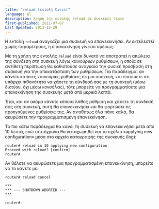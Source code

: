 ```yaml
---
title: "reload (εντολή Cisco)"
language: el
description: Χρήση της εντολής reload σε συσκευές Cisco
first-published: 2011-07-07
Last Updated: 2013-12-29
---
```


Η εντολή `reload` αναγκάζει μια συσκευή να επανεκκινήσει. Αν εκτελεστεί 
χωρίς παραμέτρους, η επανεκκίνηση γίνεται αμέσως.

Με τη χρήση της εντολής `reload` είναι δυνατό να αποτραπεί η απώλεια της 
σύνδεση στη συσκευή λόγω καινούριων ρυθμίσεων, η οποία σε αντίθετη 
περίπτωση θα καθιστούσε αναγκαία την φυσική πρόσβαση στη συσκευή για την 
αποκατάσταση των ρυθμίσεων. Για παράδειγμα, αν κάνετε κάποιες καινούριες 
ρυθμίσεις σε μια συσκευή, και πιστεύετε ότι υπάρχει πιθανότητα να χάσετε 
τη σύνδεσή σας με τη συσκευή (μέσω δικτύου, όχι μέσω κονσόλας), τότε 
μπορείτε να προγραμματίσετε μια επανεκκίνηση της συσκευής μετά από μερικά 
λεπτά.

Έτσι, και αν ακόμα κάνετε κάποια λάθος ρύθμιση και χάσετε τη σύνδεσή σας 
στη συσκευή, αυτή θα επανεκκινήσει και θα φορτώσει τις προηγούμενες 
ρυθμίσεις της. Αν αντιθέτως όλα πάνε καλά, θα ακυρώσετε την προγραμματισμένη 
επανεκκίνηση. 

Το πιο κάτω παράδειγμα θα κάνει τη συσκευή να επανεκκινήσει μετά από 10 
λεπτά, ενώ ταυτόχρονα θα καταχωρηθεί και το σχόλιο «applying new 
configuration» μέσα στο αρχείο καταγραφής της συσκευής (log):

    router# reload in 10 applying new configuration
    Proceed with reload? [confirm]
    router#

Αν θέλετε να ακυρώσετε μια προγραμματισμένη επανεκκίνηση, μπορείτε να το 
κάνετε με:

    router# reload cancel 
    
    ***
    *** --- SHUTDOWN ABORTED ---
    ***
     
    router#

